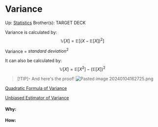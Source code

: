 # Variance

Up: [Statistics](statistics)
Brother(s):
TARGET DECK

Variance is calculated by:
$$ \mathbb{V}[X] = \mathbb{E} [ (X − \mathbb{E}[X])^2 ]$$

Variance = $standard\ deviation^2$


It can also be calculated by:
$$ \mathbb{V}[X] = \mathbb{E}[X^2] − (\mathbb{E}[X])^2 $$

> [!TIP]- And here's the proof! 
> ![Pasted image 20240104162725.png](pasted_image_20240104162725.png)

[Quadratic Formula of Variance](quadratic_formula_of_variance)

[Unbiased Estimator of Variance](unbiased_estimator_of_variance)






















#### Why:
#### How:









